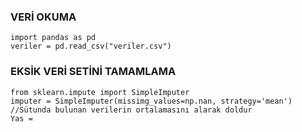 ### VERİ OKUMA ###
```
import pandas as pd  
veriler = pd.read_csv("veriler.csv")  
```
### EKSİK VERİ SETİNİ TAMAMLAMA ###  
```
from sklearn.impute import SimpleImputer  
imputer = SimpleImputer(missimg_values=np.nan, strategy='mean')  //Sütunda bulunan verilerin ortalamasını alarak doldur
Yas = 
```


